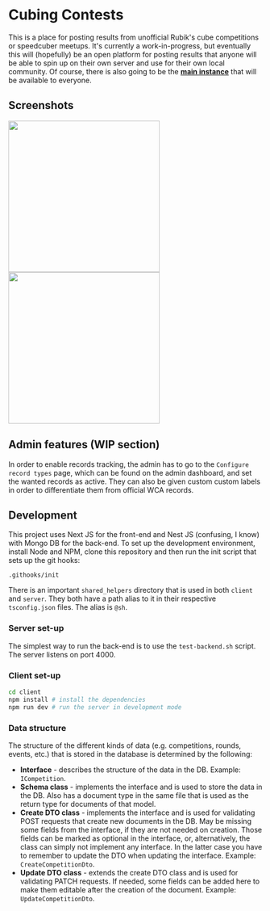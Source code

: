 # Cubing Contests

This is a place for posting results from unofficial Rubik's cube competitions or speedcuber meetups. It's currently a work-in-progress, but eventually this will (hopefully) be an open platform for posting results that anyone will be able to spin up on their own server and use for their own local community. Of course, there is also going to be the [**main instance**](https://cubingcontests.denimintsaev.com/) that will be available to everyone.

## Screenshots

<img src="https://denimintsaev.com/api/cubing_contests_1.jpg" width="300"/>

<img src="https://denimintsaev.com/api/cubing_contests_2.jpg" width="300"/>

## Admin features (WIP section)

In order to enable records tracking, the admin has to go to the `Configure record types` page, which can be found on the admin dashboard, and set the wanted records as active. They can also be given custom custom labels in order to differentiate them from official WCA records.

## Development

This project uses Next JS for the front-end and Nest JS (confusing, I know) with Mongo DB for the back-end. To set up the development environment, install Node and NPM, clone this repository and then run the init script that sets up the git hooks:

```
.githooks/init
```

There is an important `shared_helpers` directory that is used in both `client` and `server`. They both have a path alias to it in their respective `tsconfig.json` files. The alias is `@sh`.

### Server set-up

The simplest way to run the back-end is to use the `test-backend.sh` script. The server listens on port 4000.

### Client set-up

```bash
cd client
npm install # install the dependencies
npm run dev # run the server in development mode
```

### Data structure

The structure of the different kinds of data (e.g. competitions, rounds, events, etc.) that is stored in the database is determined by the following:

- **Interface** - describes the structure of the data in the DB. Example: `ICompetition`.
- **Schema class** - implements the interface and is used to store the data in the DB. Also has a document type in the same file that is used as the return type for documents of that model.
- **Create DTO class** - implements the interface and is used for validating POST requests that create new documents in the DB. May be missing some fields from the interface, if they are not needed on creation. Those fields can be marked as optional in the interface, or, alternatively, the class can simply not implement any interface. In the latter case you have to remember to update the DTO when updating the interface. Example: `CreateCompetitionDto`.
- **Update DTO class** - extends the create DTO class and is used for validating PATCH requests. If needed, some fields can be added here to make them editable after the creation of the document. Example: `UpdateCompetitionDto`.
